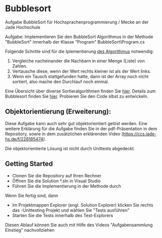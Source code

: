 # Bubblesort
Aufgabe BubbleSort für Hochsprachenprogrammierung / Mecke an der Jade Hochschule

Aufgabe: Implementieren Sie den BubbleSort Algorithmus in der Methode "BubbleSort" innerhalb der Klasse "Program" BubbleSort\Program.cs

Folgende Schritte sind für die Iplementierung [des Algorithmus](http://www.sorting-algorithms.com/) notwendig:
1. Vergleiche nacheinander die Nachbarn in einer Menge (Liste) von Zahlen.
2. Vertausche diese, wenn der Wert rechts kleiner ist als der Wert links.
3. Wenn ein Tausch stattgefunden hatte, dann ist der Array noch nicht sortiert, also mache den Durchlauf noch einmal.

Eine Übersicht über diverse Sortieralgorithmen finden Sie [hier](http://www.sorting-algorithms.com/). Details zum Bubblesort finden Sie [hier](http://math.hws.edu/eck/jsdemo/sortlab.html). Probieren Sie den Code slbst zu entwickeln.

## Objektorientierung (Erweiterung):
Diese Aufgabe kann auch sehr gut objektorientiert gelöst werden. Eine weitere Erklärung für die Aufgabe finden Sie in der pdf-Präsentation in dem Repository, sowie in dem zusätzlichen erklärenden Video (https://ccs.jade-hs.de/f/228185474).

Die objektorientierte Lösung ist nicht durch Unittests abgedeckt.

## Getting Started
* Clonen Sie die Repository auf Ihren Rechner
* Öffnen Sie die Solution *.sln in Visual Studio
* Führen Sie die Implementierung in der Methode durch

Wenn Sie fertig sind, dann
* Im Projektmappen Explorer (engl. Solution Explorer) klicken Sie rechts das -Unittesting Projekt und wählen Sie "Tests ausführen"
* Starten Sie die Tests innerhalb des Test-Explorers

Diesen Ablauf können Sie auch mit Hilfe des Videos "Aufgabensammlung Einstieg" nachvollziehen
